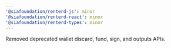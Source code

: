 ```yaml
---
'@siafoundation/renterd-js': minor
'@siafoundation/renterd-react': minor
'@siafoundation/renterd-types': minor
---
```


Removed deprecated wallet discard, fund, sign, and outputs APIs.
